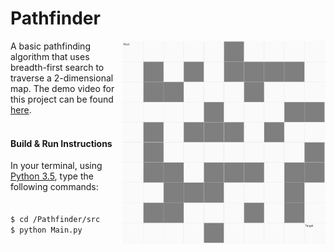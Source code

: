 <h1>Pathfinder</h1>
<img src="https://github.com/medenzon/Pathfinder/blob/master/demo.gif" width="325px" align="right"></img>
A basic pathfinding algorithm that uses breadth-first search to traverse a 2-dimensional map. The demo video for this project can be found <a href="https://www.youtube.com/watch?v=sgrgugHEU08" target="_blank">here</a>.<br>
<br>
<h4>Build & Run Instructions</h4>
  In your terminal, using <a href="https://www.python.org/downloads/release/python-350/">Python 3.5</a>, type the<br>following commands:
<br>
<br>
<br>
<code>$ cd /Pathfinder/src</code><br>
<code>$ python Main.py</code>
